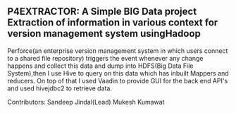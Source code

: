 <b>P4EXTRACTOR: A Simple BIG Data project</b>  
Extraction of information in various context for version management system usingHadoop
-------------------------------------------------------------
Perforce(an enterprise version management system in which users connect to a shared file repository) triggers the event whenever any change happens and collect this data and dump into HDFS(Big Data File System),then I use Hive to query on this data which has inbuilt Mappers and reducers.
On top of that I used Vaadin to provide GUI for the back end API's and used hivejdbc2 to retrieve data.

Contributors:
Sandeep Jindal(Lead)
Mukesh Kumawat

